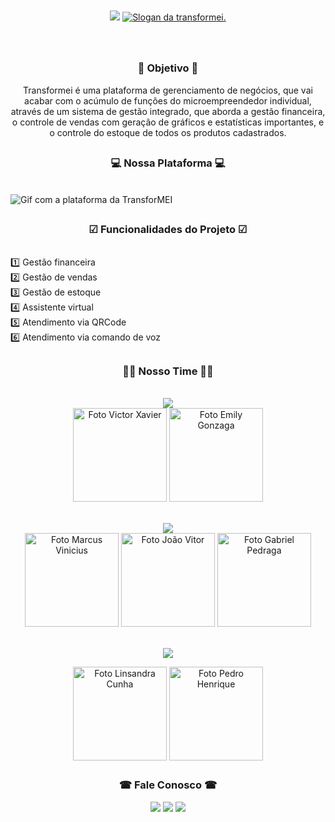<br>
<br>

<div align="center">
<img src="https://user-images.githubusercontent.com/118784269/209578423-37552d4f-b87f-4cb7-a451-0cc1f1e0221e.png">
<a href="#"><img src="https://readme-typing-svg.herokuapp.com?font=Nunito+Sans&weight=700&size=35&duration=4000&pause=2000&color=EEA206&center=true&vCenter=true&width=700&height=53&lines=A+tecnologia+n%C3%A3o+nos+separa.;Nos+conecta!" alt="Slogan da transformei." /></a>
</div>

<br>
<br>

##

<h3 align="center">🎯 Objetivo 🎯</h3>
<p align="center">
Transformei é uma plataforma de gerenciamento de negócios, que vai acabar com o acúmulo de funções do microempreendedor individual, através de um sistema de gestão integrado, que aborda a gestão financeira, o controle de vendas com geração de gráficos e estatísticas importantes, e o controle do estoque de todos os produtos cadastrados.
</p>

##

<p><h3 align="center">💻 Nossa Plataforma 💻</h3>
<br>
<img src="https://user-images.githubusercontent.com/118784269/209578494-ad69cbe9-6197-47f2-88ee-8074d3141605.gif" alt="Gif com a plataforma da TransforMEI">
</div>
</p>

##

<h3 align="center">☑ Funcionalidades do Projeto ☑</h3>
<br>
1️⃣ Gestão financeira <br>
2️⃣ Gestão de vendas <br>
3️⃣ Gestão de estoque<br>
4️⃣ Assistente virtual<br>  
5️⃣ Atendimento via QRCode <br>
6️⃣ Atendimento via comando de voz

##

<h3 align="center">👩‍💻 Nosso Time 👨‍💻</h3>

<br>

<div align="center">
<img src="https://readme-typing-svg.herokuapp.com?font=Nunito+Sans&color=2AE7E8&weight=700&pause=2000&center=true&vCenter=true&lines=Desenvolvedores+Front+End">
</div>
<div align="center">
<a href="https://www.linkedin.com/in/victor-augusto-xavier/" target="_blank"><img align="center" alt="Foto Victor Xavier" height="150" src="https://user-images.githubusercontent.com/118784269/209578811-d3d1d6e6-098f-456d-8d67-57321f9dd0f5.png"></a>
<a href="https://www.linkedin.com/in/emilygonzaga/" target="_blank"><img align="center" alt="Foto Emily Gonzaga" height="150" src="https://user-images.githubusercontent.com/118784269/209578791-17098228-81a8-4a19-b7e1-5fdb1c6ebc62.png"></a>
</div>

<br>
<br>

<div align="center">
<img src="https://readme-typing-svg.herokuapp.com?font=Nunito+Sans&color=2AE7E8&weight=700&pause=2000&center=true&vCenter=true&lines=Desenvolvedores+Back+End">
</div>
<div align="center">
<a href="https://www.linkedin.com/in/marcus-araujo-sena/" target="_blank"><img align="center" alt="Foto Marcus Vinicius" height="150" src="https://user-images.githubusercontent.com/118784269/209578715-7c197357-bf4b-45c9-ad38-ecb0f9404952.png"></a>
<a href="https://www.linkedin.com/in/jo%C3%A3o-vitor-a-molinari-1b7350212/" target="_blank"><img align="center" alt="Foto João Vitor" height="150" src="https://user-images.githubusercontent.com/118784269/209578718-cc0dbcc7-aca7-4f93-a1b4-d5d4073a791a.png"></a>
<a href="https://www.linkedin.com/in/gabriel-pedraga-miranda-93ab62249/" target="_blank"><img align="center" alt="Foto Gabriel Pedraga" height="150" src="https://user-images.githubusercontent.com/118784269/209578712-8190783c-99c8-4f3c-836c-87dfc6261438.png"></a>
</div>

<br>
<br>

<div align="center">
<img src="https://readme-typing-svg.herokuapp.com?font=Nunito+Sans&color=2AE7E8&weight=700&pause=2000&center=true&vCenter=true&lines=Desenvolvedores+de+Banco+de+Dados">
</div>

<div align="center">

<a href="https://www.linkedin.com/in/lisandracunha/" target="_blank"><img align="center" alt="Foto Linsandra Cunha" height="150" src="https://user-images.githubusercontent.com/118784269/209578676-a627015d-e6d1-4acb-8fde-d5569e1d3f41.png"></a>
<a href="https://www.linkedin.com/in/pedro-fonseca-teixeira/" target="_blank"><img align="center" alt="Foto Pedro Henrique" height="150" src="https://user-images.githubusercontent.com/118784269/209578645-844806ef-fb89-4519-9b74-81c311d017a7.png"></a>
</div>

##
<div align="center"> 
<h3 align="center">☎ Fale Conosco ☎</h3>
<a href="https://www.linkedin.com/in/transformei-%E3%85%A4-2b7ba8257/" target="_blank"><img src="https://img.shields.io/badge/LinkedIn-0077B5?style=for-the-badge&logo=linkedin&logoColor=white"></a>
<a href="https://www.instagram.com/transfor.mei/" target="_blank" ><img src="https://img.shields.io/badge/Instagram-E4405F?style=for-the-badge&logo=instagram&logoColor=white"></a>
<a href="mailto:crias.e04@gmail.com" target="_blank"><img  src="https://img.shields.io/badge/Gmail-D14836?style=for-the-badge&logo=gmail&logoColor=white"></a>
</div>
